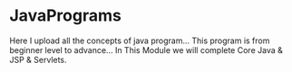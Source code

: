 # JavaPrograms
Here I upload all the concepts of java program...
This program is from beginner level to advance...
In This Module we will complete Core Java & JSP & Servlets.
